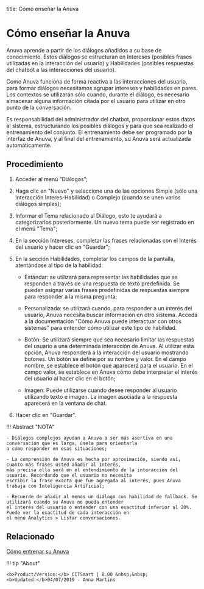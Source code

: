 title: Cómo enseñar la Anuva
# Cómo enseñar la Anuva

Anuva aprende a partir de los diálogos añadidos a su base de conocimiento. Estos diálogos se estructuran en Intereses (posibles frases utilizadas en la interacción del usuario) y Habilidades (posibles respuestas del chatbot a las interacciones del usuario).

Como Anuva funciona de forma reactiva a las interacciones del usuario, para formar diálogos necesitamos agrupar intereses y habilidades en pares. Los contextos se utilizarán sólo cuando, durante el diálogo, es necesario almacenar alguna información citada por el usuario para utilizar en otro punto de la conversación.

Es responsabilidad del administrador del chatbot, proporcionar estos datos al sistema, estructurando los posibles diálogos y para que sea realizado el entrenamiento del conjunto. El entrenamiento debe ser programado por la interfaz de Anuva, y al final del entrenamiento, su Anuva será actualizada automáticamente.

Procedimiento
------------

1. Acceder al menú “Diálogos”;

2. Haga clic en "Nuevo" y seleccione una de las opciones Simple (sólo una interacción Interes-Habilidad) o Complejo (cuando se unen varios diálogos simples);

3. Informar el Tema relacionado al Diálogo, esto te ayudará a categorizarlos posteriormente. Un nuevo tema puede ser registrado en el menú "Tema";

4. En la sección Intereses, completar las frases relacionadas con el Interés del usuario y hacer clic en "Guardar";

5. En la sección Habilidades, completar los campos de la pantalla, atentándose al tipo de la habilidad:

    - Estándar: se utilizará para representar las habilidades que se responden a través de una respuesta de texto predefinida. Se pueden 
    asignar varias frases predefinidas de respuestas siempre para responder a la misma pregunta;

    - Personalizada: se utilizará cuando, para responder a un interés del usuario, Anuva necesita buscar información en otro sistema.
    Acceda a la documentación "Cómo Anuva puede interactuar con otros sistemas" para entender cómo utilizar este tipo de habilidad.

    - Botón: Se utilizará siempre que sea necesario limitar las respuestas del usuario a una determinada interacción de Anuva. Al 
    utilizar esta opción, Anuva responderá a la interacción del usuario mostrando botones. Un botón se define por su nombre y valor. En
    el campo nombre, se establece el botón que aparecerá para el usuario. En el campo valor, se establece en Anuva cómo debe interpretar
    el interés del usuario al hacer clic en el botón;
 
    - Imagen: Puede utilizarse cuando desee responder al usuario utilizando texto e imagen. La imagen asociada a la respuesta aparecerá
    en la ventana de chat.

6. Hacer clic en "Guardar".

!!! Abstract "NOTA"

    - Diálogos complejos ayudan a Anuva a ser más asertiva en una conversación que es larga, úsela para orientarla 
    a cómo responder en esas situaciones;
    
    - La comprensión de Anuva es hecha por aproximación, siendo así, cuanto más frases usted añadir al Interés, 
    más precisa ella será en el entendimiento de la interacción del usuario. Recordando que el usuario no necesita 
    escribir la frase exacta que fue agregada al interés, pues Anuva trabaja con Inteligencia Artificial;
                
    - Recuerde de añadir al menos un diálogo con habilidad de fallback. Se utilizará cuando su Anuva no pueda entender 
    el interés del usuario o entender con una exactitud inferior al 20%. Puede ver la exactitud de cada interacción en 
    el menú Analytics > Listar conversaciones.
 
 
Relacionado
--------
 
[Cómo entrenar su Anuva](/es-es/anuva/use/trainning-anuva.html)
 
 

!!! tip "About"

    <b>Product/Version:</b> CITSmart | 8.00 &nbsp;&nbsp;
    <b>Updated:</b>04/07/2019 - Anna Martins
    
